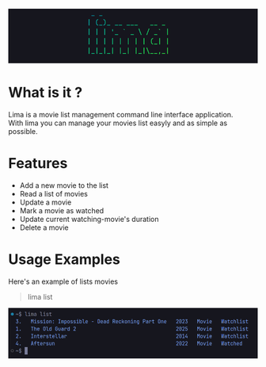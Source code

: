![lima](https://github.com/faizisyellow/lima/blob/main/demo/lima-banner.png?raw=true)

# What is it ?
Lima is a movie list management command line interface application.  
With lima you can manage your movies list easyly and as simple as possible.

# Features
- Add a new movie to the list
- Read a list of movies
- Update a movie
- Mark a movie as watched
- Update current watching-movie's duration
- Delete a movie


# Usage Examples
Here's an example of lists movies
> lima list  

![lima](https://github.com/faizisyellow/lima/blob/main/demo/lima-ls-demo.png?raw=true)
